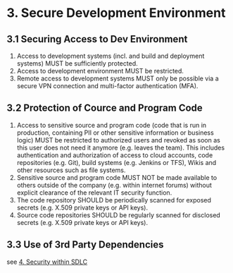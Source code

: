 # 3. Secure Development Environment

## 3.1 Securing Access to Dev Environment

1. Access to development systems (incl. and build and deployment systems) MUST be sufficiently protected.
2. Access to development environment MUST be restricted.
3. Remote access to development systems MUST only be possible via a secure VPN connection and multi-factor authentication (MFA).

## 3.2 Protection of Cource and Program Code

1. Access to sensitive source and program code (code that is run in production, containing PII or other sensitive information or business logic) MUST be restricted to authorized users and revoked as soon as this user does not need it anymore (e.g. leaves the team). This includes authentication and authorization of access to cloud accounts, code repositories (e.g. Git), build systems (e.g. Jenkins or TFS), Wikis and other resources such as file systems.
2. Sensitive source and program code MUST NOT be made available to others outside of the company (e.g. within internet forums) without explicit clearance of the relevant IT security function.
3. The code repository SHOULD be periodically scanned for exposed secrets (e.g. X.509 private keys or API keys).
4. Source code repositories SHOULD be regularly scanned for disclosed secrets (e.g. X.509 private keys or API keys).

## 3.3 Use of 3rd Party Dependencies
see [4. Security within SDLC][A_SDLC]

[A_SDLC]: ../A_SSDLC_Requirements/04_Security-wthin-SDLC.md

